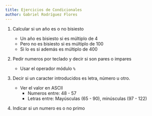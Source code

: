 ```yaml
---
title: Ejercicios de Condicionales
author: Gabriel Rodríguez Flores
---
```


1. Calcular si un año es o no bisiesto
    - Un año es bisiesto si es múltiplo de 4
    - Pero no es bisiesto si es múltiplo de 100
    - Si lo es si además es múltiplo de 400

2. Pedir numeros por teclado y decir si son pares o impares
    - Usar el operador módulo `%`

3. Decir si un caracter introducidos es letra, número u otro.
    - Ver el valor en ASCII
        - Numeros entre: 48 - 57
        - Letras entre: Mayúsculas (65 - 90), minúsculas (97 - 122)

4. Indicar si un numero es o no primo